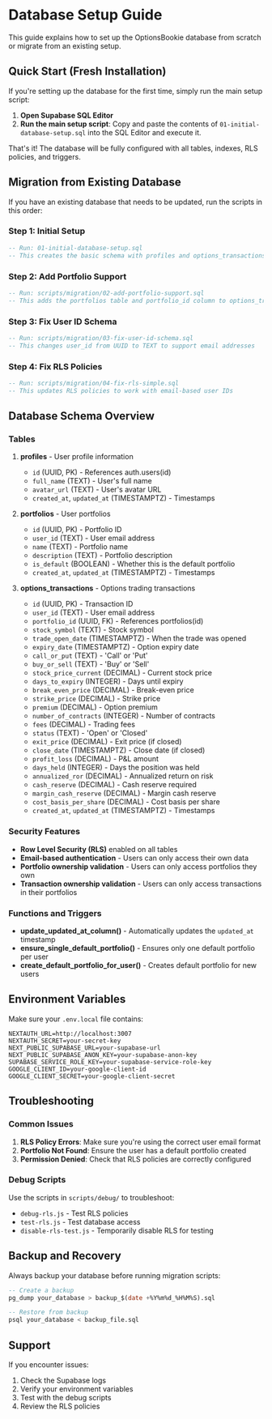 # Database Setup Guide

This guide explains how to set up the OptionsBookie database from scratch or migrate from an existing setup.

## Quick Start (Fresh Installation)

If you're setting up the database for the first time, simply run the main setup script:

1. **Open Supabase SQL Editor**
2. **Run the main setup script**: Copy and paste the contents of `01-initial-database-setup.sql` into the SQL Editor and execute it.

That's it! The database will be fully configured with all tables, indexes, RLS policies, and triggers.

## Migration from Existing Database

If you have an existing database that needs to be updated, run the scripts in this order:

### Step 1: Initial Setup
```sql
-- Run: 01-initial-database-setup.sql
-- This creates the basic schema with profiles and options_transactions tables
```

### Step 2: Add Portfolio Support
```sql
-- Run: scripts/migration/02-add-portfolio-support.sql
-- This adds the portfolios table and portfolio_id column to options_transactions
```

### Step 3: Fix User ID Schema
```sql
-- Run: scripts/migration/03-fix-user-id-schema.sql
-- This changes user_id from UUID to TEXT to support email addresses
```

### Step 4: Fix RLS Policies
```sql
-- Run: scripts/migration/04-fix-rls-simple.sql
-- This updates RLS policies to work with email-based user IDs
```

## Database Schema Overview

### Tables

1. **profiles** - User profile information
   - `id` (UUID, PK) - References auth.users(id)
   - `full_name` (TEXT) - User's full name
   - `avatar_url` (TEXT) - User's avatar URL
   - `created_at`, `updated_at` (TIMESTAMPTZ) - Timestamps

2. **portfolios** - User portfolios
   - `id` (UUID, PK) - Portfolio ID
   - `user_id` (TEXT) - User email address
   - `name` (TEXT) - Portfolio name
   - `description` (TEXT) - Portfolio description
   - `is_default` (BOOLEAN) - Whether this is the default portfolio
   - `created_at`, `updated_at` (TIMESTAMPTZ) - Timestamps

3. **options_transactions** - Options trading transactions
   - `id` (UUID, PK) - Transaction ID
   - `user_id` (TEXT) - User email address
   - `portfolio_id` (UUID, FK) - References portfolios(id)
   - `stock_symbol` (TEXT) - Stock symbol
   - `trade_open_date` (TIMESTAMPTZ) - When the trade was opened
   - `expiry_date` (TIMESTAMPTZ) - Option expiry date
   - `call_or_put` (TEXT) - 'Call' or 'Put'
   - `buy_or_sell` (TEXT) - 'Buy' or 'Sell'
   - `stock_price_current` (DECIMAL) - Current stock price
   - `days_to_expiry` (INTEGER) - Days until expiry
   - `break_even_price` (DECIMAL) - Break-even price
   - `strike_price` (DECIMAL) - Strike price
   - `premium` (DECIMAL) - Option premium
   - `number_of_contracts` (INTEGER) - Number of contracts
   - `fees` (DECIMAL) - Trading fees
   - `status` (TEXT) - 'Open' or 'Closed'
   - `exit_price` (DECIMAL) - Exit price (if closed)
   - `close_date` (TIMESTAMPTZ) - Close date (if closed)
   - `profit_loss` (DECIMAL) - P&L amount
   - `days_held` (INTEGER) - Days the position was held
   - `annualized_ror` (DECIMAL) - Annualized return on risk
   - `cash_reserve` (DECIMAL) - Cash reserve required
   - `margin_cash_reserve` (DECIMAL) - Margin cash reserve
   - `cost_basis_per_share` (DECIMAL) - Cost basis per share
   - `created_at`, `updated_at` (TIMESTAMPTZ) - Timestamps

### Security Features

- **Row Level Security (RLS)** enabled on all tables
- **Email-based authentication** - Users can only access their own data
- **Portfolio ownership validation** - Users can only access portfolios they own
- **Transaction ownership validation** - Users can only access transactions in their portfolios

### Functions and Triggers

- **update_updated_at_column()** - Automatically updates the `updated_at` timestamp
- **ensure_single_default_portfolio()** - Ensures only one default portfolio per user
- **create_default_portfolio_for_user()** - Creates default portfolio for new users

## Environment Variables

Make sure your `.env.local` file contains:

```env
NEXTAUTH_URL=http://localhost:3007
NEXTAUTH_SECRET=your-secret-key
NEXT_PUBLIC_SUPABASE_URL=your-supabase-url
NEXT_PUBLIC_SUPABASE_ANON_KEY=your-supabase-anon-key
SUPABASE_SERVICE_ROLE_KEY=your-supabase-service-role-key
GOOGLE_CLIENT_ID=your-google-client-id
GOOGLE_CLIENT_SECRET=your-google-client-secret
```

## Troubleshooting

### Common Issues

1. **RLS Policy Errors**: Make sure you're using the correct user email format
2. **Portfolio Not Found**: Ensure the user has a default portfolio created
3. **Permission Denied**: Check that RLS policies are correctly configured

### Debug Scripts

Use the scripts in `scripts/debug/` to troubleshoot:
- `debug-rls.js` - Test RLS policies
- `test-rls.js` - Test database access
- `disable-rls-test.js` - Temporarily disable RLS for testing

## Backup and Recovery

Always backup your database before running migration scripts:

```sql
-- Create a backup
pg_dump your_database > backup_$(date +%Y%m%d_%H%M%S).sql

-- Restore from backup
psql your_database < backup_file.sql
```

## Support

If you encounter issues:
1. Check the Supabase logs
2. Verify your environment variables
3. Test with the debug scripts
4. Review the RLS policies

